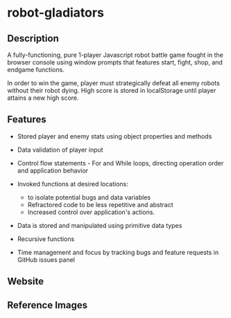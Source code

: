 # robot-gladiators

## Description
A fully-functioning, pure 1-player Javascript robot battle game fought in the browser console using window prompts that features start, fight, shop, and endgame functions.

In order to win the game, player must strategically defeat all enemy robots without their robot dying. High score is stored in localStorage until player attains a new high score. 

## Features

* Stored player and enemy stats using object properties and methods

* Data validation of player input

* Control flow statements - For and While loops, directing operation order and application behavior

* Invoked functions at desired locations:
    * to isolate potential bugs and data variables
    * Refractored code to be less repetitive and abstract
    * Increased control over application's actions.

* Data is stored and manipulated using primitive data types

* Recursive functions 

* Time management and focus by tracking bugs and feature requests in GitHub issues panel

## Website

## Reference Images